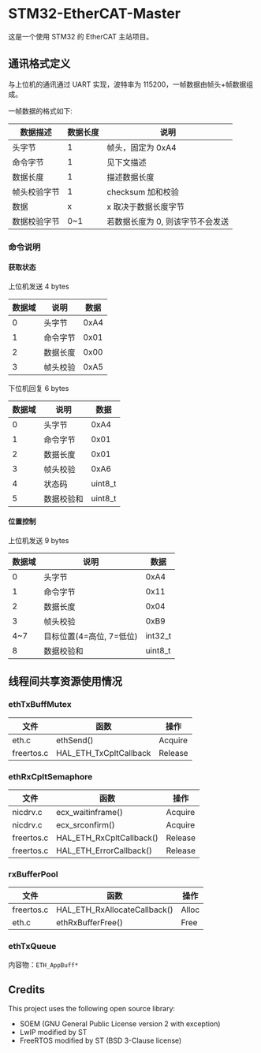 # STM32-EtherCAT-Master

这是一个使用 STM32 的 EtherCAT 主站项目。

## 通讯格式定义

与上位机的通讯通过 UART 实现，波特率为 115200，一帧数据由帧头+帧数据组成。

一帧数据的格式如下:

| 数据描述     | 数据长度 | 说明                             |
| ------------ | -------- | -------------------------------- |
| 头字节       | 1        | 帧头，固定为 0xA4                |
| 命令字节     | 1        | 见下文描述                       |
| 数据长度     | 1        | 描述数据长度                     |
| 帧头校验字节 | 1        | checksum 加和校验                |
| 数据         | x        | x 取决于数据长度字节             |
| 数据校验字节 | 0~1      | 若数据长度为 0, 则该字节不会发送 |

### 命令说明

#### 获取状态

上位机发送 4 bytes

| 数据域 | 说明     | 数据 |
| ------ | -------- | ---- |
| 0      | 头字节   | 0xA4 |
| 1      | 命令字节 | 0x01 |
| 2      | 数据长度 | 0x00 |
| 3      | 帧头校验 | 0xA5 |

下位机回复 6 bytes

| 数据域 | 说明       | 数据    |
| ------ | ---------- | ------- |
| 0      | 头字节     | 0xA4    |
| 1      | 命令字节   | 0x01    |
| 2      | 数据长度   | 0x01    |
| 3      | 帧头校验   | 0xA6    |
| 4      | 状态码     | uint8_t |
| 5      | 数据校验和 | uint8_t |

#### 位置控制

上位机发送 9 bytes

| 数据域 | 说明                     | 数据    |
| ------ | ------------------------ | ------- |
| 0      | 头字节                   | 0xA4    |
| 1      | 命令字节                 | 0x11    |
| 2      | 数据长度                 | 0x04    |
| 3      | 帧头校验                 | 0xB9    |
| 4~7    | 目标位置(4=高位, 7=低位) | int32_t |
| 8      | 数据校验和               | uint8_t |

## 线程间共享资源使用情况

### ethTxBuffMutex

文件 | 函数 | 操作
--- | --- | ---
eth.c | ethSend() | Acquire
freertos.c | HAL_ETH_TxCpltCallback | Release

### ethRxCpltSemaphore

文件 | 函数 | 操作
--- | --- | ---
nicdrv.c | ecx_waitinframe() | Acquire
nicdrv.c | ecx_srconfirm() | Acquire
freertos.c | HAL_ETH_RxCpltCallback() | Release
freertos.c | HAL_ETH_ErrorCallback() | Release

### rxBufferPool

文件 | 函数 | 操作
--- | --- | ---
freertos.c | HAL_ETH_RxAllocateCallback() | Alloc
eth.c | ethRxBufferFree() | Free

### ethTxQueue

内容物：`ETH_AppBuff*` 

## Credits

This project uses the following open source library:
- SOEM (GNU General Public License version 2 with exception)
- LwIP modified by ST 
- FreeRTOS modified by ST (BSD 3-Clause license)